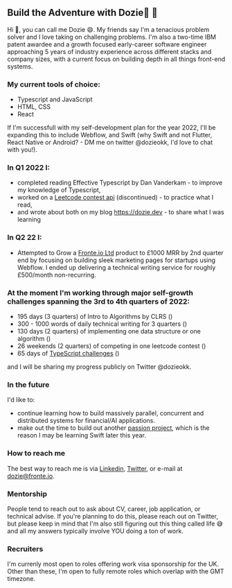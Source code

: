 ## Build the Adventure with Dozie🚀 👋

<!--
**Nnadozie/Nnadozie** is a ✨ _special_ ✨ repository because its `README.md` (this file) appears on your GitHub profile.-->

Hi 👋, you can call me Dozie 😄. My friends say I'm a tenacious problem solver and I love taking on challenging problems. I'm also a two-time IBM patent awardee and a growth focused early-career software engineer approaching 5 years of industry experience across different stacks and company sizes, with a current focus on building depth in all things front-end systems.

### My current tools of choice:
- Typescript and JavaScript
- HTML, CSS
- React

If I'm successfull with my self-development plan for the year 2022, I'll be expanding this to include Webflow, and Swift (why Swift and not Flutter, React Native or Android? - DM me on twitter @dozieokk, I'd love to chat with you!).

### In Q1 2022 I:
- completed reading Effective Typescript by Dan Vanderkam - to improve my knowledge of Typescript,
- worked on a [Leetcode contest api](https://github.com/Nnadozie/leetcode-contest-api) (discontinued) - to practice what I read,
- and wrote about both on my blog https://dozie.dev - to share what I was learning

### In Q2 22 I:
- Attempted to Grow a [Fronte.io Ltd](https://find-and-update.company-information.service.gov.uk/company/13322472) product to £1000 MRR by 2nd quarter end by focusing on building sleek marketing pages for startups using Webflow. I ended up delivering a technical writing service for roughly £500/month non-recurring.


### At the moment I'm working through major self-growth challenges spanning the 3rd to 4th quarters of 2022:

- 195 days (3 quarters) of Intro to Algorithms by CLRS ()
- 300 - 1000 words of daily technical writing for 3 quarters ()
- 130 days (2 quarters) of implementing one data structure or one algorithm ()
- 26 weekends (2 quarters) of competing in one leetcode contest ()
- 65 days of [TypeScript challenges](https://github.com/type-challenges/type-challenges) ()

and I will be sharing my progress publicly on Twitter @dozieokk.

### In the future
I'd like to:
 - continue learning how to build massively parallel, concurrent and distributed systems for financial/AI applications.
 - make out the time to build out another [passion project](https://www.figma.com/proto/SGuw31bQRw87e82HV9vOas/House-Points?node-id=343%3A2931&scaling=min-zoom&page-id=14%3A27&starting-point-node-id=343%3A2931), which is the reason I may be learning Swift later this year.

### How to reach me
The best way to reach me is via [Linkedin](https://www.linkedin.com/in/nnadozie-okeke/), [Twitter](https://twitter.com/dozieokk), or e-mail at dozie@fronte.io.

### Mentorship
People tend to reach out to ask about CV, career, job application, or technical advise. If you're planning to do this, please reach out on Twitter, but please keep in mind that I'm also still figuring out this thing called life 😅 and all my answers typically involve YOU doing a ton of work.

### Recruiters
I'm currenly most open to roles offering work visa sponsorship for the UK. Other than these, I'm open to fully remote roles which overlap with the GMT timezone.
